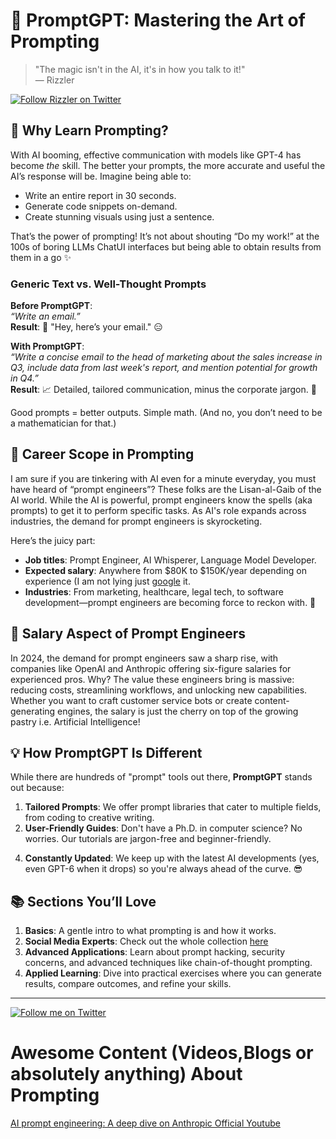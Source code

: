 
# 🧠 PromptGPT: Mastering the Art of Prompting

> "The magic isn't in the AI, it's in how you talk to it!"  
> — Rizzler
> 
[![Follow Rizzler on Twitter](https://img.shields.io/badge/Twitter-1DA1F2?style=flat&logo=twitter&logoColor=white)](https://x.com/0xRizzler)

## 🎯 Why Learn Prompting?
With AI booming, effective communication with models like GPT-4 has become *the* skill. The better your prompts, the more accurate and useful the AI’s response will be. Imagine being able to:
- Write an entire report in 30 seconds.
- Generate code snippets on-demand.
- Create stunning visuals using just a sentence.

That’s the power of prompting! It’s not about shouting “Do my work!” at the 100s of boring LLMs ChatUI interfaces but being able to obtain results from them in a go   ✨

### Generic Text vs. Well-Thought Prompts
**Before PromptGPT**:  
*“Write an email.”*  
**Result**: 📝 "Hey, here’s your email." 😑  

**With PromptGPT**:  
*“Write a concise email to the head of marketing about the sales increase in Q3, include data from last week's report, and mention potential for growth in Q4.”*  
**Result**: 📈 Detailed, tailored communication, minus the corporate jargon. 🎉

Good prompts = better outputs. Simple math. (And no, you don’t need to be a mathematician for that.)

## 🚀 Career Scope in Prompting
I am sure if you are tinkering with AI even for a minute everyday, you must have heard of  “prompt engineers”? These folks are the Lisan-al-Gaib of the AI world. While the AI is powerful, prompt engineers know the spells (aka prompts) to get it to perform specific tasks. As AI's role expands across industries, the demand for prompt engineers is skyrocketing.

Here’s the juicy part:
- **Job titles**: Prompt Engineer, AI Whisperer, Language Model Developer.
- **Expected salary**: Anywhere from $80K to $150K/year depending on experience (I am not lying just [google](https://letmegooglethat.com/?q=salary+range+for+prompt+engineers) it.
- **Industries**: From marketing, healthcare, legal tech, to software development—prompt engineers are becoming force to reckon with. 🤑

## 💼 Salary Aspect of Prompt Engineers
In 2024, the demand for prompt engineers saw a sharp rise, with companies like OpenAI and Anthropic offering six-figure salaries for experienced pros. Why? The value these engineers bring is massive: reducing costs, streamlining workflows, and unlocking new capabilities. Whether you want to craft customer service bots or create content-generating engines, the salary is just the cherry on top of the growing pastry i.e. Artificial Intelligence!

## 💡 How PromptGPT Is Different
While there are hundreds of "prompt" tools out there, **PromptGPT** stands out because:
1. **Tailored Prompts**: We offer prompt libraries that cater to multiple fields, from coding to creative writing.
2. **User-Friendly Guides**: Don't have a Ph.D. in computer science? No worries. Our tutorials are jargon-free and beginner-friendly.
<!-- 3. **Interactive Challenges**: Practice makes perfect! We provide hands-on exercises that let you test your prompts with real-world AI models. -->
4. **Constantly Updated**: We keep up with the latest AI developments (yes, even GPT-6 when it drops) so you're always ahead of the curve. 😎

## 📚 Sections You’ll Love
1. **Basics**: A gentle intro to what prompting is and how it works.
2. **Social Media Experts**: Check out the whole collection [here](https://github.com/eriven/PromptGPT/tree/main/Experts_on_SocialMedia)
3. **Advanced Applications**: Learn about prompt hacking, security concerns, and advanced techniques like chain-of-thought prompting.
4. **Applied Learning**: Dive into practical exercises where you can generate results, compare outcomes, and refine your skills.

<!-- ## 🔥 Ready to Start?
Head over to the `/prompts` directory to access a treasure trove of powerful prompts, interactive guides, and templates to start dominating the AI world. -->

---
[![Follow me on Twitter](https://img.shields.io/badge/Twitter-1DA1F2?style=flat&logo=twitter&logoColor=white)](https://x.com/0xRizzler)
<!-- ### Stay connected!
🚀 Join the [PromptGPT Community](#) for more tips, tricks, and updates.-->
# Awesome Content (Videos,Blogs or absolutely anything) About Prompting 
[AI prompt engineering: A deep dive on Anthropic Official Youtube ](https://www.youtube.com/watch?v=T9aRN5JkmL8)
